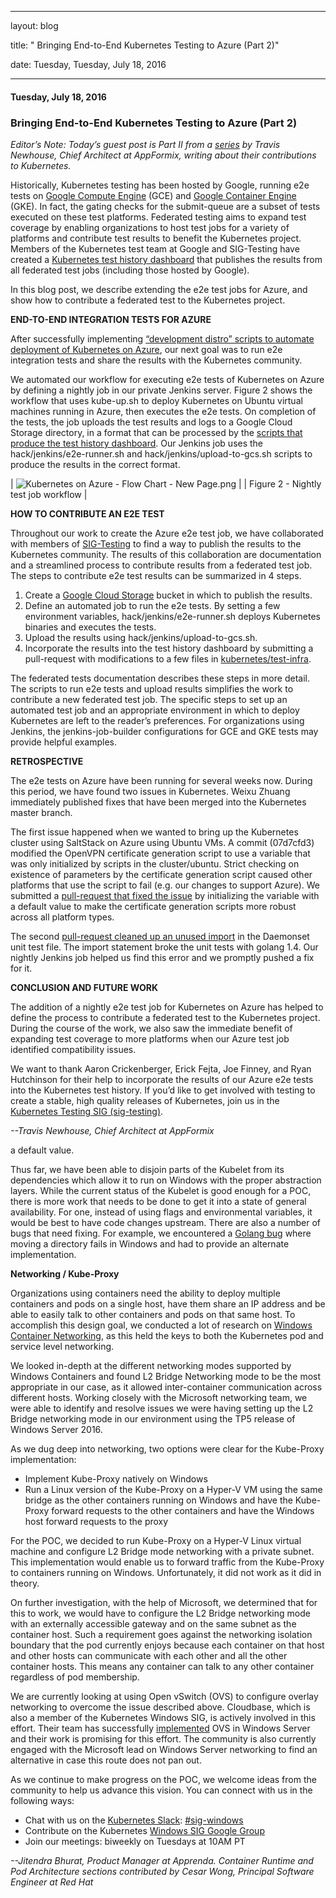 ---

   layout: blog

   title:  " Bringing End-to-End Kubernetes Testing to Azure (Part 2)" 

   date:   Tuesday,  Tuesday, July 18, 2016 
 

   --- 
#### Tuesday, July 18, 2016 
### Bringing End-to-End Kubernetes Testing to Azure (Part 2) 
_Editor’s Note: Today’s guest post is Part II from a [series](http://blog.kubernetes.io/2016/06/bringing-end-to-end-testing-to-azure.html) by Travis Newhouse, Chief Architect at AppFormix, writing about their contributions to Kubernetes._  
  
Historically, Kubernetes testing has been hosted by Google, running e2e tests on [Google Compute Engine](https://cloud.google.com/compute/) (GCE) and [Google Container Engine](https://cloud.google.com/container-engine/) (GKE). In fact, the gating checks for the submit-queue are a subset of tests executed on these test platforms. Federated testing aims to expand test coverage by enabling organizations to host test jobs for a variety of platforms and contribute test results to benefit the Kubernetes project. Members of the Kubernetes test team at Google and SIG-Testing have created a [Kubernetes test history dashboard](http://storage.googleapis.com/kubernetes-test-history/static/index.html) that publishes the results from all federated test jobs (including those hosted by Google).  
  
In this blog post, we describe extending the e2e test jobs for Azure, and show how to contribute a federated test to the Kubernetes project.  
  
**END-TO-END INTEGRATION TESTS FOR AZURE**  
  
After successfully implementing [“development distro” scripts to automate deployment of Kubernetes on Azure](http://blog.kubernetes.io/2016/06/bringing-end-to-end-testing-to-azure.html), our next goal was to run e2e integration tests and share the results with the Kubernetes community.  
  
We automated our workflow for executing e2e tests of Kubernetes on Azure by defining a nightly job in our private Jenkins server. Figure 2 shows the workflow that uses kube-up.sh to deploy Kubernetes on Ubuntu virtual machines running in Azure, then executes the e2e tests. On completion of the tests, the job uploads the test results and logs to a Google Cloud Storage directory, in a format that can be processed by the [scripts that produce the test history dashboard](https://github.com/kubernetes/test-infra/tree/master/jenkins/test-history). Our Jenkins job uses the hack/jenkins/e2e-runner.sh and hack/jenkins/upload-to-gcs.sh scripts to produce the results in the correct format.  
  

| ![Kubernetes on Azure - Flow Chart - New Page.png](https://lh6.googleusercontent.com/TZiUu4sQ7G0XDvJgv9a1a4UEdxntOZDT9I3S42c8BOAyigxaysKmhJMen8vLaJ3UYaYKPIG9h-cyBOvTSI6kBgqnUQabe4xxZXhrUyVKGEaCDUnmNlBo__HNjzoYc_U7zM77_Dxe) |
| Figure 2 - Nightly test job workflow |

  
**HOW TO CONTRIBUTE AN E2E TEST**    
  
Throughout our work to create the Azure e2e test job, we have collaborated with members of [SIG-Testing](https://github.com/kubernetes/community/tree/master/sig-testing) to find a way to publish the results to the Kubernetes community. The results of this collaboration are documentation and a streamlined process to contribute results from a federated test job. The steps to contribute e2e test results can be summarized in 4 steps.  
  

1. Create a [Google Cloud Storage](https://cloud.google.com/storage/) bucket in which to publish the results.
2. Define an automated job to run the e2e tests. By setting a few environment variables, hack/jenkins/e2e-runner.sh deploys Kubernetes binaries and executes the tests.
3. Upload the results using hack/jenkins/upload-to-gcs.sh.
4. Incorporate the results into the test history dashboard by submitting a pull-request with modifications to a few files in [kubernetes/test-infra](https://github.com/kubernetes/test-infra).
  
The federated tests documentation describes these steps in more detail. The scripts to run e2e tests and upload results simplifies the work to contribute a new federated test job. The specific steps to set up an automated test job and an appropriate environment in which to deploy Kubernetes are left to the reader’s preferences. For organizations using Jenkins, the jenkins-job-builder configurations for GCE and GKE tests may provide helpful examples.  
  
**RETROSPECTIVE**  
  
The e2e tests on Azure have been running for several weeks now. During this period, we have found two issues in Kubernetes. Weixu Zhuang immediately published fixes that have been merged into the Kubernetes master branch.  
  
The first issue happened when we wanted to bring up the Kubernetes cluster using SaltStack on Azure using Ubuntu VMs. A commit (07d7cfd3) modified the OpenVPN certificate generation script to use a variable that was only initialized by scripts in the cluster/ubuntu. Strict checking on existence of parameters by the certificate generation script caused other platforms that use the script to fail (e.g. our changes to support Azure). We submitted a [pull-request that fixed the issue](https://github.com/kubernetes/kubernetes/pull/21357) by initializing the variable with a default value to make the certificate generation scripts more robust across all platform types.  
  
The second [pull-request cleaned up an unused import](https://github.com/kubernetes/kubernetes/pull/22321) in the Daemonset unit test file. The import statement broke the unit tests with golang 1.4. Our nightly Jenkins job helped us find this error and we promptly pushed a fix for it.  
  
**CONCLUSION AND FUTURE WORK**  
  
The addition of a nightly e2e test job for Kubernetes on Azure has helped to define the process to contribute a federated test to the Kubernetes project. During the course of the work, we also saw the immediate benefit of expanding test coverage to more platforms when our Azure test job identified compatibility issues.  
  
We want to thank Aaron Crickenberger, Erick Fejta, Joe Finney, and Ryan Hutchinson for their help to incorporate the results of our Azure e2e tests into the Kubernetes test history. If you’d like to get involved with testing to create a stable, high quality releases of Kubernetes, join us in the [Kubernetes Testing SIG (sig-testing)](https://github.com/kubernetes/community/tree/master/sig-testing).  

  
  

_--Travis Newhouse, Chief Architect at AppFormix_

  

  
  
a default value. &nbsp;

  

Thus far, we have been able to disjoin parts of the Kubelet from its dependencies which allow it to run on Windows with the proper abstraction layers. While the current status of the Kubelet is good enough for a POC, there is more work that needs to be done to get it into a state of general availability. For one, instead of using flags and environmental variables, it would be best to have code changes upstream. There are also a number of bugs that need fixing. For example, we encountered a [Golang bug](https://github.com/golang/go/issues/14527) where moving a directory fails in Windows and had to provide an alternate implementation. &nbsp;

**Networking / Kube-Proxy**

Organizations using containers need the ability to deploy multiple containers and pods on a single host, have them share an IP address and be able to easily talk to other containers and pods on that same host. To accomplish this design goal, we conducted a lot of research on [Windows Container Networking](https://msdn.microsoft.com/en-us/virtualization/windowscontainers/management/container_networking), as this held the keys to both the Kubernetes pod and service level networking.&nbsp;

  

We looked in-depth at the different networking modes supported by Windows Containers and found L2 Bridge Networking mode to be the most appropriate in our case, as it allowed inter-container communication across different hosts. Working closely with the Microsoft networking team, we were able to identify and resolve issues we were having setting up the L2 Bridge networking mode in our environment using the TP5 release of Windows Server 2016. &nbsp;

As we dug deep into networking, two options were clear for the Kube-Proxy implementation:

- Implement Kube-Proxy natively on Windows &nbsp;
- Run a Linux version of the Kube-Proxy on a Hyper-V VM using the same bridge as the other containers running on Windows and have the Kube-Proxy forward requests to the other containers and have the Windows host forward requests to the proxy

  
For the POC, we decided to run Kube-Proxy on a Hyper-V Linux virtual machine and configure L2 Bridge mode networking with a private subnet. This implementation would enable us to forward traffic from the Kube-Proxy to containers running on Windows. Unfortunately, it did not work as it did in theory.&nbsp;

  

On further investigation, with the help of Microsoft, we determined that for this to work, we would have to configure the L2 Bridge networking mode with an externally accessible gateway and on the same subnet as the container host. Such a requirement goes against the networking isolation boundary that the pod currently enjoys because each container on that host and other hosts can communicate with each other and all the other container hosts. This means any container can talk to any other container regardless of pod membership. &nbsp;

We are currently looking at using Open vSwitch (OVS) to configure overlay networking to overcome the issue described above. Cloudbase, which is also a member of the Kubernetes Windows SIG, is actively involved in this effort. Their team has successfully [implemented](https://cloudbase.it/openvswitch/) OVS in Windows Server and their work is promising for this effort. The community is also currently engaged with the Microsoft lead on Windows Server networking to find an alternative in case this route does not pan out.&nbsp;

  

As we continue to make progress on the POC, we welcome ideas from the community to help us advance this vision. You can connect with us in the following ways:

- Chat with us on the [Kubernetes Slack](http://slack.k8s.io/): [#sig-windows](https://kubernetes.slack.com/messages/sig-windows/)
- Contribute on the Kubernetes [Windows SIG Google Group](https://groups.google.com/forum/#!forum/kubernetes-sig-windows)
- Join our meetings: biweekly on Tuesdays at 10AM PT

  

_--Jitendra Bhurat, Product Manager at Apprenda. Container Runtime and Pod Architecture sections contributed by Cesar Wong, Principal Software Engineer at Red Hat_


